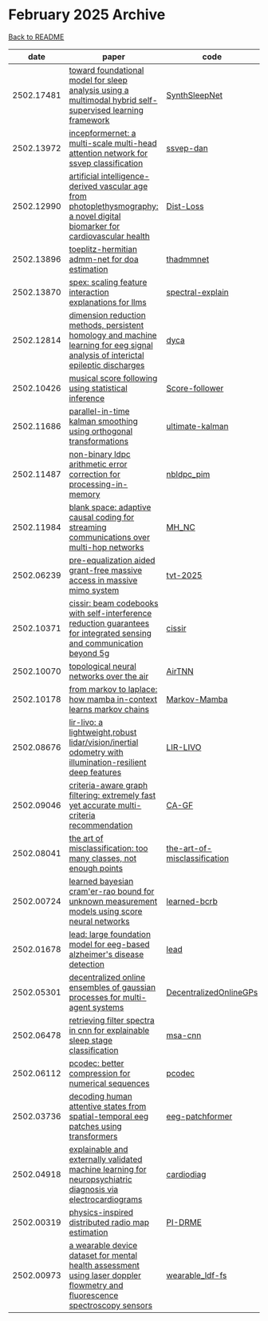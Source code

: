 # February 2025 Archive

[Back to README](../../README.md)

|date|paper|code|
|---|---|---|
|2502.17481|[toward foundational model for sleep analysis using a multimodal hybrid self-supervised learning framework](https://arxiv.org/abs/2502.17481)|[SynthSleepNet](https://github.com/dlcjfgmlnasa/SynthSleepNet)|
|2502.13972|[incepformernet: a multi-scale multi-head attention network for ssvep classification](https://arxiv.org/abs/2502.13972)|[ssvep-dan](https://github.com/cecnl/ssvep-dan)|
|2502.12990|[artificial intelligence-derived vascular age from photoplethysmography: a novel digital biomarker for cardiovascular health](https://arxiv.org/abs/2502.12990)|[Dist-Loss](https://github.com/Ngk03/Dist-Loss)|
|2502.13896|[toeplitz-hermitian admm-net for doa estimation](https://arxiv.org/abs/2502.13896)|[thadmmnet](https://github.com/youvalklioui/thadmmnet)|
|2502.13870|[spex: scaling feature interaction explanations for llms](https://arxiv.org/abs/2502.13870)|[spectral-explain](https://github.com/basics-lab/spectral-explain)|
|2502.12814|[dimension reduction methods, persistent homology and machine learning for eeg signal analysis of interictal epileptic discharges](https://arxiv.org/abs/2502.12814)|[dyca](https://github.com/HS-Ansbach-CCS/dyca)|
|2502.10426|[musical score following using statistical inference](https://arxiv.org/abs/2502.10426)|[Score-follower](https://github.com/josephinecowley/Score-follower)|
|2502.11686|[parallel-in-time kalman smoothing using orthogonal transformations](https://arxiv.org/abs/2502.11686)|[ultimate-kalman](https://github.com/sivantoledo/ultimate-kalman)|
|2502.11487|[non-binary ldpc arithmetic error correction for processing-in-memory](https://arxiv.org/abs/2502.11487)|[nbldpc_pim](https://github.com/nonamesubmission/nbldpc_pim)|
|2502.11984|[blank space: adaptive causal coding for streaming communications over multi-hop networks](https://arxiv.org/abs/2502.11984)|[MH_NC](https://github.com/Adinawx/MH_NC)|
|2502.06239|[pre-equalization aided grant-free massive access in massive mimo system](https://arxiv.org/abs/2502.06239)|[tvt-2025](https://github.com/owenwang517/tvt-2025)|
|2502.10371|[cissir: beam codebooks with self-interference reduction guarantees for integrated sensing and communication beyond 5g](https://arxiv.org/abs/2502.10371)|[cissir](https://github.com/rodrihgh/cissir)|
|2502.10070|[topological neural networks over the air](https://arxiv.org/abs/2502.10070)|[AirTNN](https://github.com/SimoneFiorellino/AirTNN)|
|2502.10178|[from markov to laplace: how mamba in-context learns markov chains](https://arxiv.org/abs/2502.10178)|[Markov-Mamba](https://github.com/Bond1995/Markov-Mamba)|
|2502.08676|[lir-livo: a lightweight,robust lidar/vision/inertial odometry with illumination-resilient deep features](https://arxiv.org/abs/2502.08676)|[LIR-LIVO](https://github.com/IF-A-CAT/LIR-LIVO)|
|2502.09046|[criteria-aware graph filtering: extremely fast yet accurate multi-criteria recommendation](https://arxiv.org/abs/2502.09046)|[CA-GF](https://github.com/jindeok/CA-GF)|
|2502.08041|[the art of misclassification: too many classes, not enough points](https://arxiv.org/abs/2502.08041)|[the-art-of-misclassification](https://github.com/Nogarx/the-art-of-misclassification)|
|2502.00724|[learned bayesian cram\'er-rao bound for unknown measurement models using score neural networks](https://arxiv.org/abs/2502.00724)|[learned-bcrb](https://github.com/haihabi/learned-bcrb)|
|2502.01678|[lead: large foundation model for eeg-based alzheimer's disease detection](https://arxiv.org/abs/2502.01678)|[lead](https://github.com/dl4mhealth/lead)|
|2502.05301|[decentralized online ensembles of gaussian processes for multi-agent systems](https://arxiv.org/abs/2502.05301)|[DecentralizedOnlineGPs](https://github.com/fllorente/DecentralizedOnlineGPs)|
|2502.06478|[retrieving filter spectra in cnn for explainable sleep stage classification](https://arxiv.org/abs/2502.06478)|[msa-cnn](https://github.com/sgoerttler/msa-cnn)|
|2502.06112|[pcodec: better compression for numerical sequences](https://arxiv.org/abs/2502.06112)|[pcodec](https://github.com/mwlon/pcodec)|
|2502.03736|[decoding human attentive states from spatial-temporal eeg patches using transformers](https://arxiv.org/abs/2502.03736)|[eeg-patchformer](https://github.com/yi-ding-cs/eeg-patchformer)|
|2502.04918|[explainable and externally validated machine learning for neuropsychiatric diagnosis via electrocardiograms](https://arxiv.org/abs/2502.04918)|[cardiodiag](https://github.com/ai4healthuol/cardiodiag)|
|2502.00319|[physics-inspired distributed radio map estimation](https://arxiv.org/abs/2502.00319)|[PI-DRME](https://github.com/DongYang26/PI-DRME)|
|2502.00973|[a wearable device dataset for mental health assessment using laser doppler flowmetry and fluorescence spectroscopy sensors](https://arxiv.org/abs/2502.00973)|[wearable_ldf-fs](https://github.com/leduckhai/wearable_ldf-fs)|

